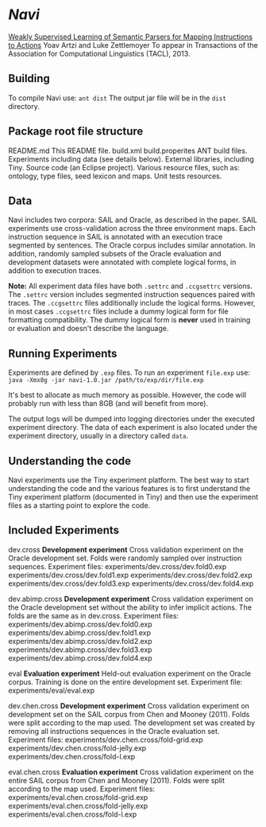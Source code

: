 # _**Navi**_

[Weakly Supervised Learning of Semantic Parsers for Mapping Instructions to Actions](http://yoavartzi.com/pub/az-tacl.2013.pdf)
Yoav Artzi and Luke Zettlemoyer
To appear in Transactions of the Association for Computational Linguistics (TACL), 2013.

## Building

To compile Navi use:
	`ant dist`
The output jar file will be in the `dist` directory. 

## Package root file structure

README.md
	This README file.
build.xml
build.properites
	ANT build files.
<experiments>
	Experiments including data (see details below).
<lib>
	External libraries, including Tiny.
<navi>
	Source code (an Eclipse project).
<resources>
	Various resource files, such as: ontology, type files, seed lexicon and maps.
<resource-test>
	Unit tests resources.

## Data

Navi includes two corpora: SAIL and Oracle, as described in the paper. SAIL experiments use cross-validation across the three environment maps. Each instruction sequence in SAIL is annotated with an execution trace segmented by sentences. The Oracle corpus includes similar annotation. In addition, randomly sampled subsets of the Oracle evaluation and development datasets were annotated with complete logical forms, in addition to execution traces. 

**Note:** All experiment data files have both `.settrc` and `.ccgsettrc` versions. The `.settrc` version includes segmented instruction sequences paired with traces. The `.ccgsettrc` files additionally include the logical forms. However, in most cases `.ccgsettrc` files include a dummy logical form for file formatting compatibility. The dummy logical form is **never** used in training or evaluation and doesn't describe the language.

## Running Experiments

Experiments are defined by `.exp` files. To run an experiment `file.exp` use:
	`java -Xmx8g -jar navi-1.0.jar /path/to/exp/dir/file.exp` 

It's best to allocate as much memory as possible. However, the code will probably run with less than 8GB (and will benefit from more).

The output logs will be dumped into logging directories under the executed experiment directory. The data of each experiment is also located under the experiment directory, usually in a directory called `data`.

## Understanding the code

Navi experiments use the Tiny experiment platform. The best way to start understanding the code and the various features is to first understand the Tiny experiment platform (documented in Tiny) and then use the experiment files as a starting point to explore the code. 

## Included Experiments

dev.cross
	**Development experiment**
	Cross validation experiment on the Oracle development set. Folds were randomly sampled over instruction sequences. 
	Experiment files:
		experiments/dev.cross/dev.fold0.exp
		experiments/dev.cross/dev.fold1.exp
		experiments/dev.cross/dev.fold2.exp
		experiments/dev.cross/dev.fold3.exp
		experiments/dev.cross/dev.fold4.exp
								
dev.abimp.cross
	**Development experiment**
	Cross validation experiment on the Oracle development set without the ability to infer implicit actions. The folds are the same as in dev.cross.
	Experiment files:
		experiments/dev.abimp.cross/dev.fold0.exp
		experiments/dev.abimp.cross/dev.fold1.exp
		experiments/dev.abimp.cross/dev.fold2.exp
		experiments/dev.abimp.cross/dev.fold3.exp
		experiments/dev.abimp.cross/dev.fold4.exp

eval
	**Evaluation experiment**
	Held-out evaluation experiment on the Oracle corpus. Training is done on the entire development set. 
	Experiment file:
		experiments/eval/eval.exp

dev.chen.cross
	**Development experiment**
	Cross validation experiment on development set on the SAIL corpus from Chen and Mooney (2011). Folds were split according to the map used. The development set was created by removing all instructions sequences in the Oracle evaluation set.
	Experiment files:
		experiments/dev.chen.cross/fold-grid.exp
		experiments/dev.chen.cross/fold-jelly.exp
		experiments/dev.chen.cross/fold-l.exp
						
eval.chen.cross
	**Evaluation experiment**
	Cross validation experiment on the entire SAIL corpus from Chen and Mooney (2011). Folds were split according to the map used. 
	Experiment files:
		experiments/eval.chen.cross/fold-grid.exp
		experiments/eval.chen.cross/fold-jelly.exp
		experiments/eval.chen.cross/fold-l.exp




